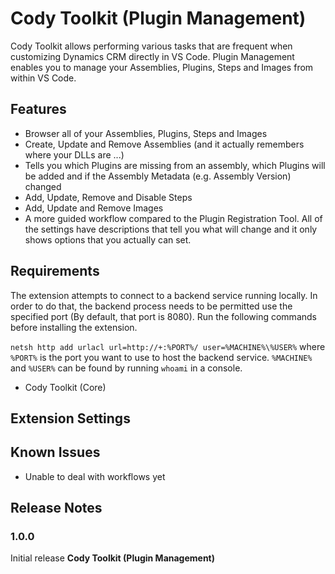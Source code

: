 # Cody Toolkit (Plugin Management)

Cody Toolkit allows performing various tasks that are frequent when customizing Dynamics CRM directly in VS Code.
Plugin Management enables you to manage your Assemblies, Plugins, Steps and Images from within VS Code.

## Features

-   Browser all of your Assemblies, Plugins, Steps and Images
-   Create, Update and Remove Assemblies (and it actually remembers where your DLLs are ...)
-   Tells you which Plugins are missing from an assembly, which Plugins will be added and if the Assembly Metadata (e.g. Assembly Version) changed
-   Add, Update, Remove and Disable Steps
-   Add, Update and Remove Images
-   A more guided workflow compared to the Plugin Registration Tool. All of the settings have descriptions that tell you what will change and it only shows options that you actually can set.

## Requirements

The extension attempts to connect to a backend service running locally. In order to do that, the backend process needs
to be permitted use the specified port (By default, that port is 8080).
Run the following commands before installing the extension.

`netsh http add urlacl url=http://+:%PORT%/ user=%MACHINE%\%USER%` where `%PORT%` is the port you want to use to
host the backend service. `%MACHINE%` and `%USER%` can be found by running `whoami` in a console.

-   Cody Toolkit (Core)

## Extension Settings

## Known Issues

-   Unable to deal with workflows yet

## Release Notes

### 1.0.0

Initial release **Cody Toolkit (Plugin Management)**
